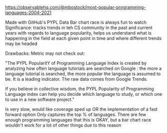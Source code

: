 https://observablehq.com/@mbostock/most-popular-programming-languages-2004-2021

Made with GitHub's PYPL Data
Bar chart race is always fun to watch
Significance: tracks trends in teh CS community in the past and current years with regards to language popularity, helps us understand what is happening in the field at each given point in time and where different trends may be headed

Drawbacks:
Metric may not check out:

"The PYPL PopularitY of Programming Language Index is created by analyzing how often language tutorials are searched on Google : the more a language tutorial is searched, the more popular the language is assumed to be. It is a leading indicator. The raw data comes from Google Trends.

If you believe in collective wisdom, the PYPL Popularity of Programming Language index can help you decide which language to study, or which one to use in a new software project."

Is very slow, would like coverage sped up OR the implementation of a fast forward option
Only captures the top % of languages. There are few enough programming languages that this is OKAY, but a bar chart race wouldn't work for a lot of other things due to this reason
